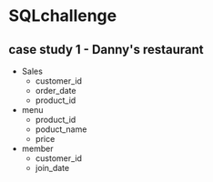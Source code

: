 # SQLchallenge
## case study 1 - Danny's restaurant
- Sales
    - customer_id
    - order_date
    - product_id
- menu
    - product_id
    - poduct_name
    - price
- member
    - customer_id
    - join_date

